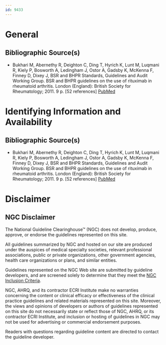 ```yaml
---
id: 9433
---
```


# General

## Bibliographic Source(s)

- Bukhari M, Abernethy R, Deighton C, Ding T, Hyrich K, Lunt M, Luqmani R, Kiely P, Bosworth A, Ledingham J, Ostor A, Gadsby K, McKenna F, Finney D, Dixey J, BSR and BHPR Standards, Guidelines and Audit Working Group. BSR and BHPR guidelines on the use of rituximab in rheumatoid arthritis. London (England): British Society for Rheumatology; 2011. 9 p. [52 references] [ PubMed ](http://www.ncbi.nlm.nih.gov/entrez/query.fcgi?cmd=Retrieve&db=pubmed&dopt=Abstract&list_uids=21546351)

# Identifying Information and Availability

## Bibliographic Source(s)

- Bukhari M, Abernethy R, Deighton C, Ding T, Hyrich K, Lunt M, Luqmani R, Kiely P, Bosworth A, Ledingham J, Ostor A, Gadsby K, McKenna F, Finney D, Dixey J, BSR and BHPR Standards, Guidelines and Audit Working Group. BSR and BHPR guidelines on the use of rituximab in rheumatoid arthritis. London (England): British Society for Rheumatology; 2011. 9 p. [52 references] [ PubMed ](http://www.ncbi.nlm.nih.gov/entrez/query.fcgi?cmd=Retrieve&db=pubmed&dopt=Abstract&list_uids=21546351)

# Disclaimer

## NGC Disclaimer

The National Guideline Clearinghouse™ (NGC) does not develop, produce, approve, or endorse the guidelines represented on this site.

All guidelines summarized by NGC and hosted on our site are produced under the auspices of medical specialty societies, relevant professional associations, public or private organizations, other government agencies, health care organizations or plans, and similar entities.

Guidelines represented on the NGC Web site are submitted by guideline developers, and are screened solely to determine that they meet the [NGC Inclusion Criteria](/help-and-about/summaries/inclusion-criteria).

NGC, AHRQ, and its contractor ECRI Institute make no warranties concerning the content or clinical efficacy or effectiveness of the clinical practice guidelines and related materials represented on this site. Moreover, the views and opinions of developers or authors of guidelines represented on this site do not necessarily state or reflect those of NGC, AHRQ, or its contractor ECRI Institute, and inclusion or hosting of guidelines in NGC may not be used for advertising or commercial endorsement purposes.

Readers with questions regarding guideline content are directed to contact the guideline developer.

